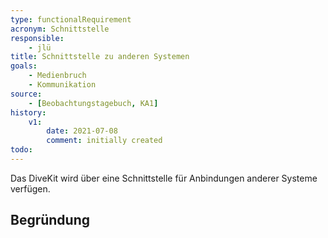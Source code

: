 ```yaml
---
type: functionalRequirement
acronym: Schnittstelle
responsible: 
    - jlü
title: Schnittstelle zu anderen Systemen
goals: 
    - Medienbruch
    - Kommunikation
source:
    - [Beobachtungstagebuch, KA1]
history:
    v1:
        date: 2021-07-08
        comment: initially created
todo: 
---
```

Das DiveKit wird über eine Schnittstelle für Anbindungen anderer Systeme verfügen.

## Begründung


